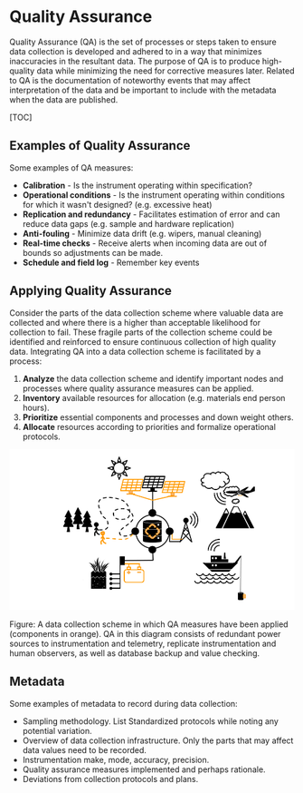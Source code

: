 # Quality Assurance

Quality Assurance (QA) is the set of processes or steps taken to ensure data collection is developed and adhered to in a way that minimizes inaccuracies in the resultant data. The purpose of QA is to produce high-quality data while minimizing the need for corrective measures later. Related to QA is the documentation of noteworthy events that may affect interpretation of the data and be important to include with the metadata when the data are published.

[TOC]

## Examples of Quality Assurance

Some examples of QA measures:

* **Calibration** - Is the instrument operating within specification?
* **Operational conditions** - Is the instrument operating within conditions for which it wasn't designed? (e.g. excessive heat)
* **Replication and redundancy** - Facilitates estimation of error and can reduce data gaps (e.g. sample and hardware replication)
* **Anti-fouling** - Minimize data drift (e.g. wipers, manual cleaning)
* **Real-time checks** - Receive alerts when incoming data are out of bounds so adjustments can be made.
* **Schedule and field log** - Remember key events

## Applying Quality Assurance

Consider the parts of the data collection scheme where valuable data are collected and where there is a higher than acceptable likelihood for collection to fail. These fragile parts of the collection scheme could be identified and reinforced to ensure continuous collection of high quality data. Integrating QA into a data collection scheme is facilitated by a process:

1. **Analyze** the data collection scheme and identify important nodes and processes where quality assurance measures can be applied.
2. **Inventory** available resources for allocation (e.g. materials end person hours).
3. **Prioritize** essential components and processes and down weight others.
4. **Allocate** resources according to priorities and formalize operational protocols.

![](../../static/images/quality-assurance.png)


Figure: A data collection scheme in which QA measures have been applied (components in orange). QA in this diagram consists of redundant power sources to instrumentation and telemetry, replicate instrumentation and human observers, as well as database backup and value checking.

## Metadata

Some examples of metadata to record during data collection:



* Sampling methodology. List Standardized protocols while noting any potential variation.
* Overview of data collection infrastructure. Only the parts that may affect data values need to be recorded.
* Instrumentation make, mode, accuracy, precision.
* Quality assurance measures implemented and perhaps rationale.
* Deviations from collection protocols and plans.